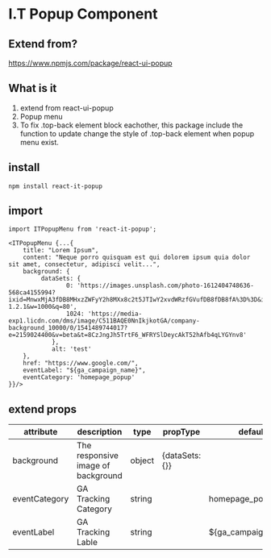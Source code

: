# I.T Popup Component

## Extend from?
https://www.npmjs.com/package/react-ui-popup

## What is it
1. extend from react-ui-popup
2. Popup menu
3. To fix .top-back element block eachother, this package include the function to update change the style of .top-back element when popup menu exist.

## install
```
npm install react-it-popup
```

## import
```
import ITPopupMenu from 'react-it-popup';
```

```
<ITPopupMenu {...{
    title: "Lorem Ipsum",
    content: "Neque porro quisquam est qui dolorem ipsum quia dolor sit amet, consectetur, adipisci velit...",
    background: {
         dataSets: {
                0: 'https://images.unsplash.com/photo-1612404748636-568ca4155994?ixid=MnwxMjA3fDB8MHxzZWFyY2h8MXx8c2t5JTIwY2xvdWRzfGVufDB8fDB8fA%3D%3D&ixlib=rb-1.2.1&w=1000&q=80',
                1024: 'https://media-exp1.licdn.com/dms/image/C511BAQE0NnIkjkotGA/company-background_10000/0/1541489744017?e=2159024400&v=beta&t=8CzJngJh5TrtF6_WFRYSlDeycAkT52hAfb4qLYGYnv8'
            },
            alt: 'test'
    },
    href: "https://www.google.com/",
    eventLabel: "${ga_campaign_name}",
    eventCategory: 'homepage_popup'
}}/>
```

## extend props
|attribute|description|type|propType|default|
|---|---|---|---|---|
|background|The responsive image of background|object|{dataSets:{}}||
|eventCategory|GA Tracking Category|string||homepage_popup|
|eventLabel|GA Tracking Lable|string||${ga_campaign_name}|